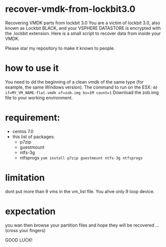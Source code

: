 # recover-vmdk-from-lockbit3.0
Recovering VMDK parts from lockbit 3.0
You are a victim of lockbit 3.0, also known as Lockbit BLACK, and your VSPHERE DATASTORE is encrypted with the .lockbit extension.
Here is a small script to recover data from inside your VMDK.

Please star my repository to make it known to people.
 
# how to use it
 You need to dd the beginning of a clean vmdk of the same type (for example, the same Windows version).
 The command to run on the ESX:
  `dd if=MY_VM_NAME-flat.vmdk of=zob.img bs=1M count=1`
Download the zob.img file to your working environment.
 
# requirement:
 - centos 7.0
 - this list of packages:
    - p7zip
    - guestmount
    - ntfs-3g
    - ntfsprogs
   `yum install p7zip guestmount ntfs-3g ntfsprogs`
   
   
# limitation
dont put more than 9 vms in the vm_list file. 
You ahve only 9 loop device. 
  
# expectation
you wan then browse your partition files and hope they will be recovered ... (cross your fingers)

GOOD LUCK!